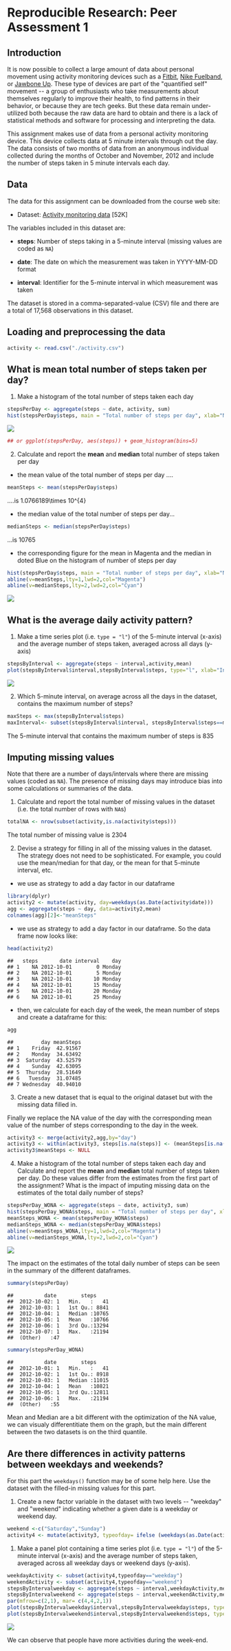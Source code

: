 # Reproducible Research: Peer Assessment 1
## Introduction

It is now possible to collect a large amount of data about personal
movement using activity monitoring devices such as a
[Fitbit](http://www.fitbit.com), [Nike
Fuelband](http://www.nike.com/us/en_us/c/nikeplus-fuelband), or
[Jawbone Up](https://jawbone.com/up). These type of devices are part of
the "quantified self" movement -- a group of enthusiasts who take
measurements about themselves regularly to improve their health, to
find patterns in their behavior, or because they are tech geeks. But
these data remain under-utilized both because the raw data are hard to
obtain and there is a lack of statistical methods and software for
processing and interpreting the data.

This assignment makes use of data from a personal activity monitoring
device. This device collects data at 5 minute intervals through out the
day. The data consists of two months of data from an anonymous
individual collected during the months of October and November, 2012
and include the number of steps taken in 5 minute intervals each day.

## Data

The data for this assignment can be downloaded from the course web
site:

* Dataset: [Activity monitoring data](https://d396qusza40orc.cloudfront.net/repdata%2Fdata%2Factivity.zip) [52K]

The variables included in this dataset are:

* **steps**: Number of steps taking in a 5-minute interval (missing
    values are coded as `NA`)

* **date**: The date on which the measurement was taken in YYYY-MM-DD
    format

* **interval**: Identifier for the 5-minute interval in which
    measurement was taken


The dataset is stored in a comma-separated-value (CSV) file and there
are a total of 17,568 observations in this
dataset.

## Loading and preprocessing the data


```r
activity <- read.csv("./activity.csv")
```



## What is mean total number of steps taken per day?

1. Make a histogram of the total number of steps taken each day


```r
stepsPerDay <- aggregate(steps ~ date, activity, sum)
hist(stepsPerDay$steps, main = "Total number of steps per day", xlab="Number Of Steps per Day",col="grey")
```

![](PA1_template_files/figure-html/unnamed-chunk-1-1.png)

```r
## or ggplot(stepsPerDay, aes(steps)) + geom_histogram(bins=5)
```

2. Calculate and report the **mean** and **median** total number of steps taken per day
- the mean value of the total number of steps per day ....

```r
meanSteps <- mean(stepsPerDay$steps)
```
....is 1.0766189\times 10^{4}

- the median value of the total number of steps per day...

```r
medianSteps <- median(stepsPerDay$steps)
```
...is 10765

- the corresponding figure for the mean in Magenta and the median in doted Blue on the histogram of number of steps per day 

```r
hist(stepsPerDay$steps, main = "Total number of steps per day", xlab="Number Of Steps per Day",col="grey")
abline(v=meanSteps,lty=1,lwd=2,col="Magenta")
abline(v=medianSteps,lty=2,lwd=2,col="Cyan")
```

![](PA1_template_files/figure-html/unnamed-chunk-4-1.png)


## What is the average daily activity pattern?

1. Make a time series plot (i.e. `type = "l"`) of the 5-minute interval (x-axis) and the average number of steps taken, averaged across all days (y-axis)


```r
stepsByInterval <- aggregate(steps ~ interval,activity,mean)
plot(stepsByInterval$interval,stepsByInterval$steps, type="l", xlab="Interval",ylab="average number of steps taken, averaged across all days")
```

![](PA1_template_files/figure-html/unnamed-chunk-5-1.png)

2. Which 5-minute interval, on average across all the days in the dataset, contains the maximum number of steps?


```r
maxSteps <- max(stepsByInterval$steps)
maxInterval<- subset(stepsByInterval$interval, stepsByInterval$steps==maxSteps)
```
The 5-minute interval that contains the maximum number of steps is 835

## Imputing missing values

Note that there are a number of days/intervals where there are missing
values (coded as `NA`). The presence of missing days may introduce
bias into some calculations or summaries of the data.

1. Calculate and report the total number of missing values in the dataset (i.e. the total number of rows with `NA`s)


```r
totalNA <- nrow(subset(activity,is.na(activity$steps)))
```
The total number of missing value is 2304

2. Devise a strategy for filling in all of the missing values in the dataset. The strategy does not need to be sophisticated. For example, you could use the mean/median for that day, or the mean for that 5-minute interval, etc.
- we use as strategy to add a day factor in our dataframe

```r
library(dplyr)
activity2 <- mutate(activity, day=weekdays(as.Date(activity$date)))
agg <- aggregate(steps ~ day, data=activity2,mean)
colnames(agg)[2]<-"meanSteps"
```
- we use as strategy to add a day factor in our dataframe. So the data frame now looks like:

```r
head(activity2)
```

```
##   steps       date interval    day
## 1    NA 2012-10-01        0 Monday
## 2    NA 2012-10-01        5 Monday
## 3    NA 2012-10-01       10 Monday
## 4    NA 2012-10-01       15 Monday
## 5    NA 2012-10-01       20 Monday
## 6    NA 2012-10-01       25 Monday
```
- then, we calculate for each day of the week, the mean number of steps and create a dataframe for this:

```r
agg
```

```
##         day meanSteps
## 1    Friday  42.91567
## 2    Monday  34.63492
## 3  Saturday  43.52579
## 4    Sunday  42.63095
## 5  Thursday  28.51649
## 6   Tuesday  31.07485
## 7 Wednesday  40.94010
```

3. Create a new dataset that is equal to the original dataset but with the missing data filled in.

Finally we replace the NA value of the day with the corresponding mean value of the number of steps corresponding to the day in the week.

```r
activity3 <- merge(activity2,agg,by="day")
activity3 <- within(activity3, steps[is.na(steps)] <- (meanSteps[is.na(steps)]))
activity3$meanSteps <- NULL
```


4. Make a histogram of the total number of steps taken each day and Calculate and report the **mean** and **median** total number of steps taken per day. Do these values differ from the estimates from the first part of the assignment? What is the impact of imputing missing data on the estimates of the total daily number of steps?


```r
stepsPerDay_WONA <- aggregate(steps ~ date, activity3, sum)
hist(stepsPerDay_WONA$steps, main = "Total number of steps per day", xlab="Number Of Steps per Day",col="grey")
meanSteps_WONA <- mean(stepsPerDay_WONA$steps)
medianSteps_WONA <- median(stepsPerDay_WONA$steps)
abline(v=meanSteps_WONA,lty=1,lwd=2,col="Magenta")
abline(v=medianSteps_WONA,lty=2,lwd=2,col="Cyan")
```

![](PA1_template_files/figure-html/unnamed-chunk-12-1.png)

The impact on the estimates of the total daily number of steps can be seen in the summary of the different dataframes.


```r
summary(stepsPerDay)
```

```
##          date        steps      
##  2012-10-02: 1   Min.   :   41  
##  2012-10-03: 1   1st Qu.: 8841  
##  2012-10-04: 1   Median :10765  
##  2012-10-05: 1   Mean   :10766  
##  2012-10-06: 1   3rd Qu.:13294  
##  2012-10-07: 1   Max.   :21194  
##  (Other)   :47
```

```r
summary(stepsPerDay_WONA)
```

```
##          date        steps      
##  2012-10-01: 1   Min.   :   41  
##  2012-10-02: 1   1st Qu.: 8918  
##  2012-10-03: 1   Median :11015  
##  2012-10-04: 1   Mean   :10821  
##  2012-10-05: 1   3rd Qu.:12811  
##  2012-10-06: 1   Max.   :21194  
##  (Other)   :55
```

Mean and Median are a bit different with the optimization of the NA value, we can visualy differentitiate them on the graph, but the main different between the two datasets is on the third quantile.

## Are there differences in activity patterns between weekdays and weekends?

For this part the `weekdays()` function may be of some help here. Use
the dataset with the filled-in missing values for this part.

1. Create a new factor variable in the dataset with two levels -- "weekday" and "weekend" indicating whether a given date is a weekday or weekend day.


```r
weekend <-c("Saturday","Sunday")
activity4 <- mutate(activity3, typeofday= ifelse (weekdays(as.Date(activity3$date)) %in% weekend, "weekend","weekday"))
```

1. Make a panel plot containing a time series plot (i.e. `type = "l"`) of the 5-minute interval (x-axis) and the average number of steps taken, averaged across all weekday days or weekend days (y-axis). 


```r
weekdayActivity <- subset(activity4,typeofday=="weekday")
weekendActivity <- subset(activity4,typeofday=="weekend")
stepsByIntervalweekday <- aggregate(steps ~ interval,weekdayActivity,mean)
stepsByIntervalweekend <- aggregate(steps ~ interval,weekendActivity,mean)
par(mfrow=c(2,1), mar= c(4,4,2,1))
plot(stepsByIntervalweekday$interval,stepsByIntervalweekday$steps, type="l", xlab="Interval",ylab="Number of steps",main="weekday")
plot(stepsByIntervalweekend$interval,stepsByIntervalweekend$steps, type="l", xlab="Interval",ylab="Number of steps",main="weekend")
```

![](PA1_template_files/figure-html/unnamed-chunk-15-1.png)

We can observe that people have more activities during the week-end. 
